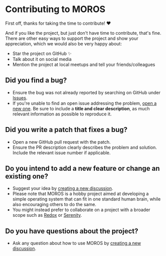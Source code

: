 # Contributing to MOROS

First off, thanks for taking the time to contribute! ❤️

And if you like the project, but just don't have time to contribute, that's
fine. There are other easy ways to support the project and show your
appreciation, which we would also be very happy about:

- Star the project on GitHub ✨
- Talk about it on social media
- Mention the project at local meetups and tell your friends/colleagues

## Did you find a bug?

- Ensure the bug was not already reported by searching on GitHub under
  [Issues](https://github.com/vinc/moros/issues).
- If you're unable to find an open issue addressing the problem,
  [open a new one](https://github.com/vinc/moros/issues/new). Be sure to
  include a **title and clear description**, as much relevant information as
  possible to reproduce it.

## Did you write a patch that fixes a bug?

- Open a new GitHub pull request with the patch.
- Ensure the PR description clearly describes the problem and solution. Include
  the relevant issue number if applicable.

## Do you intend to add a new feature or change an existing one?

- Suggest your idea by
  [creating a new discussion](https://github.com/vinc/moros/discussions/new?category=ideas).
- Please note that MOROS is a hobby project aimed at developing a simple
  operating system that can fit in one standard human brain, while also
  encouraging others to do the same.
- You might instead prefer to collaborate on a project with a broader scope such
  as [Redox](https://www.redox-os.org/) or [Serenity](https://serenityos.org/).

## Do you have questions about the project?

- Ask any question about how to use MOROS by
  [creating a new discussion](https://github.com/vinc/moros/discussions/new?category=q-a).
